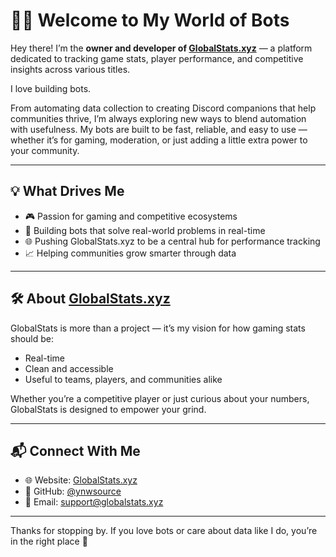 # 👨‍💻 Welcome to My World of Bots

Hey there! I’m the **owner and developer of [GlobalStats.xyz](https://globalstats.xyz)** — a platform dedicated to tracking game stats, player performance, and competitive insights across various titles.

I love building bots.

From automating data collection to creating Discord companions that help communities thrive, I’m always exploring new ways to blend automation with usefulness. My bots are built to be fast, reliable, and easy to use — whether it’s for gaming, moderation, or just adding a little extra power to your community.

---

## 💡 What Drives Me

- 🎮 Passion for gaming and competitive ecosystems  
- 🤖 Building bots that solve real-world problems in real-time  
- 🌐 Pushing GlobalStats.xyz to be a central hub for performance tracking  
- 📈 Helping communities grow smarter through data  

---

## 🛠️ About [GlobalStats.xyz](https://globalstats.xyz)

GlobalStats is more than a project — it’s my vision for how gaming stats should be:

- Real-time  
- Clean and accessible  
- Useful to teams, players, and communities alike  

Whether you’re a competitive player or just curious about your numbers, GlobalStats is designed to empower your grind.

---

## 📬 Connect With Me

- 🌐 Website: [GlobalStats.xyz](https://globalstats.xyz)  
- 🐙 GitHub: [@ynwsource](https://github.com/ynwsource)  
- 📧 Email: support@globalstats.xyz

---

Thanks for stopping by. If you love bots or care about data like I do, you’re in the right place 🚀
